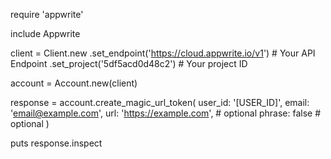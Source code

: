 require 'appwrite'

include Appwrite

client = Client.new
    .set_endpoint('https://cloud.appwrite.io/v1') # Your API Endpoint
    .set_project('5df5acd0d48c2') # Your project ID

account = Account.new(client)

response = account.create_magic_url_token(
    user_id: '[USER_ID]',
    email: 'email@example.com',
    url: 'https://example.com', # optional
    phrase: false # optional
)

puts response.inspect
